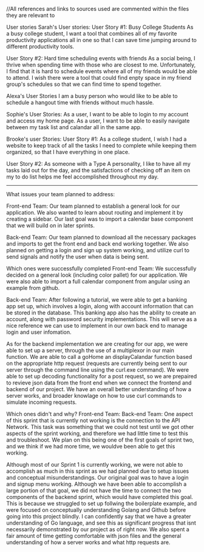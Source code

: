 //All references and links to sources used are commented within the files they are relevant to

User stories
Sarah's User stories:
User Story #1: Busy College Students
As a busy college student, I want a tool that combines all of my favorite 
productivity applications all in one so that I can save time jumping around to 
different productivity tools.

User Story #2: Hard time scheduling events with friends
As a social being, I thrive when spending time with those who are closest to me. Unfortunately,
I find that it is hard to schedule events where all of my friends would be able to attend. I wish there
were a tool that could find enpty space in my friend group's schedules so that we can find time 
to spend together. 

Alexa's User Stories
I am a busy person who would like to be able to schedule a hangout time with friends without much hassle.

Sophie's User Stories:
As a user, I want to be able to login to my account and access my home page.
As a user, I want to be able to easily navigate between my task list and calandar all in the same app.

Brooke's user Stories:
User Story #1: As a college student, I wish I had a website to keep track of all the tasks I need to complete
while keeping them organized, so that I have everything in one place.

 User Story #2: As someone with a Type A personality, I like to have all my tasks laid out for the day, and the 
 satisfactions of checking off an item on my to do list helps me feel accomplished throughout my day.

________________________________________________________________________________________________________________________________________
What issues your team planned to address: 

Front-end Team: Our team planned to establish a general look for our application. We also wanted to learn about routing and implement it by creating a sidebar. Our last goal was to import a calendar base component that we will build on in later sprints.

Back-end Team: Our team planned to download all the necessary packages and imports to get the front end and back end working together.
We also planned on getting a login and sign up system working, and utilize curl to send signals and notify the user when data is being sent.

Which ones were successfully completed
Front-end Team: We successfully decided on a general look (including color pallet) for our application. We were also able to import a full calendar component from angular using an example from github. 

Back-end Team: After following a tutorial, we were able to get a banking app set up, which involves a login, along with account information that can be stored in the database. This banking app also has the ability to create an account, along with password security implementations. This will serve as a nice reference we can use to implement in our own back end to manage login and user infomation.

As for the backend implementation we are creating for our app, we were able to set up a server, through the use of a multiplexor in our main function. We are able to call a goHome an displayCalandar function based on the appropriate http request (requests are currently being sent to our server through the command line using the curl.exe command). We were able to set up decoding functionality for a post request, so we are prepaired to revieve json data from the front end when we connect the frontend and backend of our project. We have an overall better understanding of how a server works, and broader knowlage on how to use curl commands to simulate incoming requests.

Which ones didn't and why?
Front-end Team: 
Back-end Team: One aspect of this sprint that is currently not working is the connection to the API Network. This task was something that we could not test until we got other aspects of the sprint working, and therefore we had little time to test this and troubleshoot. We plan on this being one of the first goals of sprint two, and we think if we had more time, we wouldve been able to get this working. 


 Although most of our Sprint 1 is currently working, we were not able to accomplish as much in this sprint as we had planned due to setup issues and conceptual misunderstandings. Our original goal was to have a login and signup menu working. Although we have been able to accomplish a large portion of that goal, we did not have the time to connect the two components of the backend sprint, which would have completed this goal. This is because we struggled to set up follwing the boilerplate example, and were focused on conceptually understanding Golang and Github before going into this project blindly. I can confidently say that we have a greater understanding of Go language, and see this as significant progress that isnt necessarily demonstrated by our project as of right now. We also spent a fair amount of time getting comfortable with json files and the general understanding of how a server works and what http requests are.

